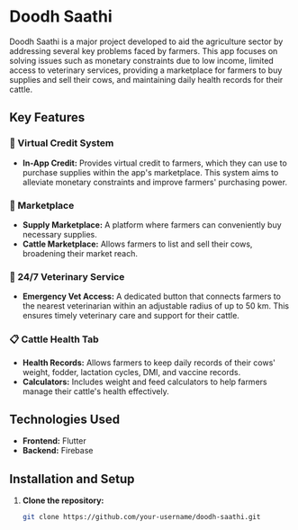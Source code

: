 # Doodh Saathi

Doodh Saathi is a major project developed to aid the agriculture sector by addressing several key problems faced by farmers. This app focuses on solving issues such as monetary constraints due to low income, limited access to veterinary services, providing a marketplace for farmers to buy supplies and sell their cows, and maintaining daily health records for their cattle.

## Key Features

### 🌾 Virtual Credit System
- **In-App Credit:** Provides virtual credit to farmers, which they can use to purchase supplies within the app's marketplace. This system aims to alleviate monetary constraints and improve farmers' purchasing power.

### 🛒 Marketplace
- **Supply Marketplace:** A platform where farmers can conveniently buy necessary supplies.
- **Cattle Marketplace:** Allows farmers to list and sell their cows, broadening their market reach.

### 🏥 24/7 Veterinary Service
- **Emergency Vet Access:** A dedicated button that connects farmers to the nearest veterinarian within an adjustable radius of up to 50 km. This ensures timely veterinary care and support for their cattle.

### 📋 Cattle Health Tab
- **Health Records:** Allows farmers to keep daily records of their cows' weight, fodder, lactation cycles, DMI, and vaccine records.
- **Calculators:** Includes weight and feed calculators to help farmers manage their cattle's health effectively.

## Technologies Used
- **Frontend:** Flutter
- **Backend:** Firebase

## Installation and Setup
1. **Clone the repository:**
   ```sh
   git clone https://github.com/your-username/doodh-saathi.git
